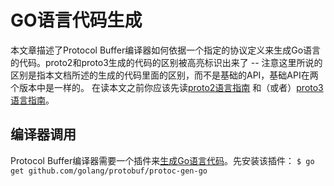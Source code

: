 # GO语言代码生成

本文章描述了Protocol Buffer编译器如何依据一个指定的协议定义来生成Go语言的代码。proto2和proto3生成的代码的区别被高亮标识出来了 -- 注意这里所说的区别是指本文档所述的生成的代码里面的区别，而不是基础的API，基础API在两个版本中是一样的。
在读本文之前你应该先读[proto2语言指南](https://developers.google.com/protocol-buffers/docs/proto) 和（或者）[proto3语言指南](../Overview/LanguageGuideProto3.md)。

## 编译器调用
Protocol Buffer编译器需要一个插件来[生成Go语言代码](https://github.com/golang/protobuf)。先安装该插件：
`$ go get github.com/golang/protobuf/protoc-gen-go`


